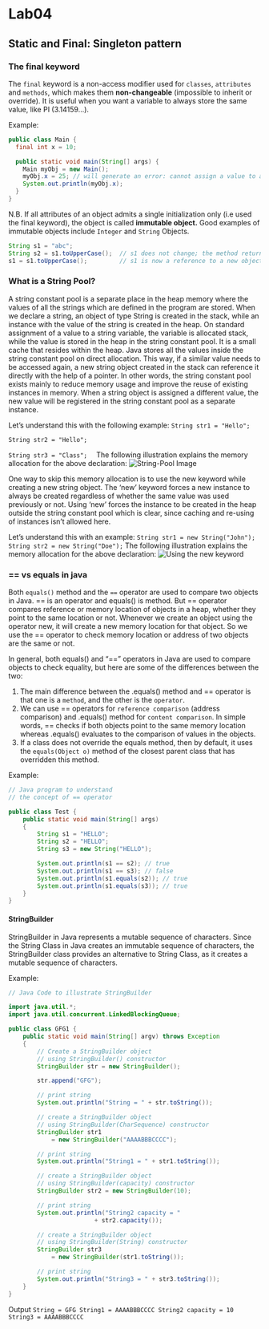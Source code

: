 # Lab04

## Static and Final: Singleton pattern

### The final keyword
The `final` keyword is a non-access modifier used for `classes`, `attributes` and `methods`, which makes them **non-changeable** (impossible to inherit or override).
It is useful when you want a variable to always store the same value, like PI (3.14159...).

Example:
```Java
public class Main {
  final int x = 10;

  public static void main(String[] args) {
    Main myObj = new Main();
    myObj.x = 25; // will generate an error: cannot assign a value to a final variable
    System.out.println(myObj.x);
  }
}
```
N.B. If all attributes of an object admits a single initialization only (i.e used the final keyword), the object is called **immutable object.** Good examples of immutable objects include `Integer` and `String` Objects.

```Java
String s1 = "abc";
String s2 = s1.toUpperCase();  // s1 does not change; the method returns a reference to a new object which can be accessed using s2 variable
s1 = s1.toUpperCase();         // s1 is now a reference to a new object
```
### What is a String Pool?
A string constant pool is a separate place in the heap memory where the values of all the strings which are defined in the program are stored. When we declare a string, an object of type String is created in the stack, while an instance with the value of the string is created in the heap. On standard assignment of a value to a string variable, the variable is allocated stack, while the value is stored in the heap in the string constant pool. It is a small cache that resides within the heap. Java stores all the values inside the string constant pool on direct allocation. This way, if a similar value needs to be accessed again, a new string object created in the stack can reference it directly with the help of a pointer. In other words, the string constant pool exists mainly to reduce memory usage and improve the reuse of existing instances in memory. When a string object is assigned a different value, the new value will be registered in the string constant pool as a separate instance. 

Let’s understand this with the following example:
`
String str1 = "Hello"; `

`String str2 = "Hello";`

`String str3 = "Class"; 
`
The following illustration explains the memory allocation for the above declaration: 
![String-Pool Image](https://media.geeksforgeeks.org/wp-content/uploads/20230620182846/Java-String-Pool-3-768.png)

One way to skip this memory allocation is to use the new keyword while creating a new string object. The ‘new’ keyword forces a new instance to always be created regardless of whether the same value was used previously or not. Using ‘new’ forces the instance to be created in the heap outside the string constant pool which is clear, since caching and re-using of instances isn’t allowed here. 

Let’s understand this with an example:
`
String str1 = new String("John");
String str2 = new String("Doe");
`
The following illustration explains the memory allocation for the above declaration:
![Using the new keyword](https://media.geeksforgeeks.org/wp-content/uploads/20230714112418/String-Pool-in-Java-660.png)


### == vs equals in java

Both `equals()` method and the `==` operator are used to compare two objects in Java. == is an operator and equals() is method. But == operator compares reference or memory location of objects in a heap, whether they point to the same location or not. Whenever we create an object using the operator new, it will create a new memory location for that object. So we use the == operator to check memory location or address of two objects are the same or not.

In general, both equals() and “==” operators in Java are used to compare objects to check equality, but here are some of the differences between the two: 
   1. The main difference between the .equals() method and == operator is that one is a `method`, and the other is the `operator`.
   2. We can use == operators for `reference comparison` (address comparison) and .equals() method for `content comparison`. In simple words, == checks if both objects point to the same memory
      location  whereas .equals() evaluates to the comparison of values in the objects.
   3. If a class does not override the equals method, then by default, it uses the `equals(Object o)` method of the closest parent class that has overridden this method.

Example:
```Java
// Java program to understand 
// the concept of == operator

public class Test {
	public static void main(String[] args)
	{
		String s1 = "HELLO";
		String s2 = "HELLO";
		String s3 = new String("HELLO");

		System.out.println(s1 == s2); // true
		System.out.println(s1 == s3); // false
		System.out.println(s1.equals(s2)); // true
		System.out.println(s1.equals(s3)); // true
	}
}

```

#### StringBuilder
StringBuilder in Java represents a mutable sequence of characters. Since the String Class in Java creates an immutable sequence of characters, the StringBuilder class provides an alternative to String Class, as it creates a mutable sequence of characters. 

Example:
```Java
// Java Code to illustrate StringBuilder

import java.util.*;
import java.util.concurrent.LinkedBlockingQueue;

public class GFG1 {
	public static void main(String[] argv) throws Exception
	{
		// Create a StringBuilder object
		// using StringBuilder() constructor
		StringBuilder str = new StringBuilder();

		str.append("GFG");

		// print string
		System.out.println("String = " + str.toString());

		// create a StringBuilder object
		// using StringBuilder(CharSequence) constructor
		StringBuilder str1
			= new StringBuilder("AAAABBBCCCC");

		// print string
		System.out.println("String1 = " + str1.toString());

		// create a StringBuilder object
		// using StringBuilder(capacity) constructor
		StringBuilder str2 = new StringBuilder(10);

		// print string
		System.out.println("String2 capacity = "
						+ str2.capacity());

		// create a StringBuilder object
		// using StringBuilder(String) constructor
		StringBuilder str3
			= new StringBuilder(str1.toString());

		// print string
		System.out.println("String3 = " + str3.toString());
	}
}

```

Output
`
String = GFG
String1 = AAAABBBCCCC
String2 capacity = 10
String3 = AAAABBBCCCC
`




